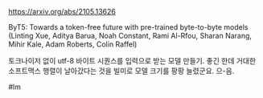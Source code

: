 https://arxiv.org/abs/2105.13626

ByT5: Towards a token-free future with pre-trained byte-to-byte models (Linting Xue, Aditya Barua, Noah Constant, Rami Al-Rfou, Sharan Narang, Mihir Kale, Adam Roberts, Colin Raffel)

토크나이저 없이 utf-8 바이트 시퀀스를 입력으로 받는 모델 만들기. 좋긴 한데 거대한 소프트맥스 행렬이 날아갔다는 것을 빌미로 모델 크기를 팡팡 늘렸군요. 으-음.

#lm 